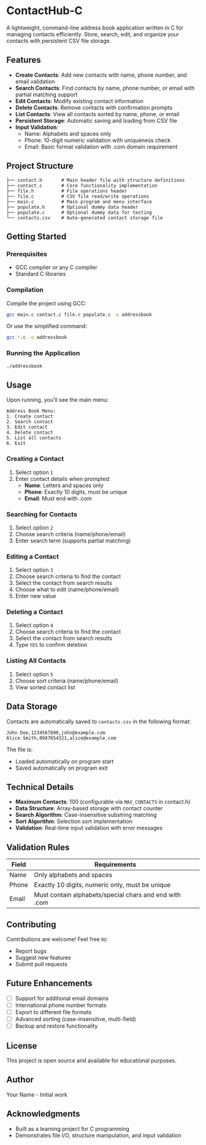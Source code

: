 # ContactHub-C

A lightweight, command-line address book application written in C for managing contacts efficiently. Store, search, edit, and organize your contacts with persistent CSV file storage.

## Features

- **Create Contacts**: Add new contacts with name, phone number, and email validation
- **Search Contacts**: Find contacts by name, phone number, or email with partial matching support
- **Edit Contacts**: Modify existing contact information
- **Delete Contacts**: Remove contacts with confirmation prompts
- **List Contacts**: View all contacts sorted by name, phone, or email
- **Persistent Storage**: Automatic saving and loading from CSV file
- **Input Validation**: 
  - Name: Alphabets and spaces only
  - Phone: 10-digit numeric validation with uniqueness check
  - Email: Basic format validation with .com domain requirement

## Project Structure

```
├── contact.h       # Main header file with structure definitions
├── contact.c       # Core functionality implementation
├── file.h          # File operations header
├── file.c          # CSV file read/write operations
├── main.c          # Main program and menu interface
├── populate.h      # Optional dummy data header
├── populate.c      # Optional dummy data for testing
└── contacts.csv    # Auto-generated contact storage file
```

## Getting Started

### Prerequisites

- GCC compiler or any C compiler
- Standard C libraries

### Compilation

Compile the project using GCC:

```bash
gcc main.c contact.c file.c populate.c -o addressbook
```

Or use the simplified command:

```bash
gcc *.c -o addressbook
```

### Running the Application

```bash
./addressbook
```

## Usage

Upon running, you'll see the main menu:

```
Address Book Menu:
1. Create contact
2. Search contact
3. Edit contact
4. Delete contact
5. List all contacts
6. Exit
```

### Creating a Contact

1. Select option `1`
2. Enter contact details when prompted:
   - **Name**: Letters and spaces only
   - **Phone**: Exactly 10 digits, must be unique
   - **Email**: Must end with .com

### Searching for Contacts

1. Select option `2`
2. Choose search criteria (name/phone/email)
3. Enter search term (supports partial matching)

### Editing a Contact

1. Select option `3`
2. Choose search criteria to find the contact
3. Select the contact from search results
4. Choose what to edit (name/phone/email)
5. Enter new value

### Deleting a Contact

1. Select option `4`
2. Choose search criteria to find the contact
3. Select the contact from search results
4. Type `YES` to confirm deletion

### Listing All Contacts

1. Select option `5`
2. Choose sort criteria (name/phone/email)
3. View sorted contact list

## Data Storage

Contacts are automatically saved to `contacts.csv` in the following format:

```csv
John Doe,1234567890,john@example.com
Alice Smith,0987654321,alice@example.com
```

The file is:
- Loaded automatically on program start
- Saved automatically on program exit

## Technical Details

- **Maximum Contacts**: 100 (configurable via `MAX_CONTACTS` in contact.h)
- **Data Structure**: Array-based storage with contact counter
- **Search Algorithm**: Case-insensitive substring matching
- **Sort Algorithm**: Selection sort implementation
- **Validation**: Real-time input validation with error messages

## Validation Rules

| Field | Requirements |
|-------|-------------|
| Name  | Only alphabets and spaces |
| Phone | Exactly 10 digits, numeric only, must be unique |
| Email | Must contain alphabets/special chars and end with .com |

## Contributing

Contributions are welcome! Feel free to:
- Report bugs
- Suggest new features
- Submit pull requests

## Future Enhancements

- [ ] Support for additional email domains
- [ ] International phone number formats
- [ ] Export to different file formats
- [ ] Advanced sorting (case-insensitive, multi-field)
- [ ] Backup and restore functionality

## License

This project is open source and available for educational purposes.

## Author

Your Name - Initial work

## Acknowledgments

- Built as a learning project for C programming
- Demonstrates file I/O, structure manipulation, and input validation